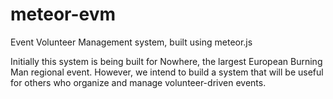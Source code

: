 meteor-evm
==========

Event Volunteer Management system, built using meteor.js 

Initially this system is being built for Nowhere, the largest European Burning Man regional event. However, we intend to build a system that will be useful for others who organize and manage volunteer-driven events. 
